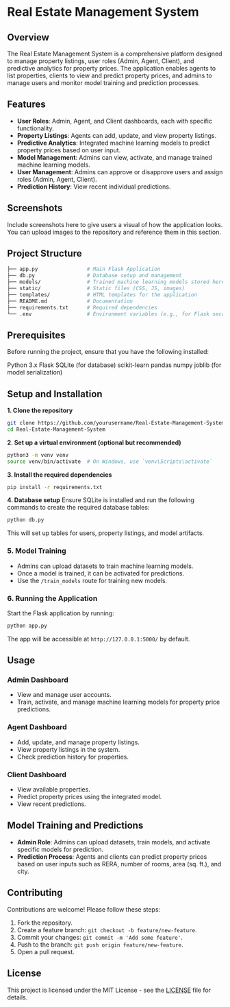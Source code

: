 # Real Estate Management System

## Overview

The Real Estate Management System is a comprehensive platform designed to manage property listings, user roles (Admin, Agent, Client), and predictive analytics for property prices. The application enables agents to list properties, clients to view and predict property prices, and admins to manage users and monitor model training and prediction processes.

## Features

- **User Roles**: Admin, Agent, and Client dashboards, each with specific functionality.
- **Property Listings**: Agents can add, update, and view property listings.
- **Predictive Analytics**: Integrated machine learning models to predict property prices based on user input.
- **Model Management**: Admins can view, activate, and manage trained machine learning models.
- **User Management**: Admins can approve or disapprove users and assign roles (Admin, Agent, Client).
- **Prediction History**: View recent individual predictions.
  
## Screenshots
Include screenshots here to give users a visual of how the application looks. You can upload images to the repository and reference them in this section.

## Project Structure

```bash
├── app.py                # Main Flask Application 
├── db.py                 # Database setup and management 
├── models/               # Trained machine learning models stored here 
├── static/               # Static files (CSS, JS, images) 
├── templates/            # HTML templates for the application 
├── README.md             # Documentation 
├── requirements.txt      # Required dependencies 
└── .env                  # Environment variables (e.g., for Flask secret key) 
```

## Prerequisites
Before running the project, ensure that you have the following installed:

Python 3.x
Flask
SQLite (for database)
scikit-learn
pandas
numpy
joblib (for model serialization)

## Setup and Installation
**1. Clone the repository**
```sh
git clone https://github.com/yourusername/Real-Estate-Management-System.git
cd Real-Estate-Management-System
```
**2. Set up a virtual environment (optional but recommended)**
```sh
python3 -m venv venv
source venv/bin/activate  # On Windows, use `venv\Scripts\activate`
```
**3. Install the required dependencies**
```sh
pip install -r requirements.txt
```
**4. Database setup**
Ensure SQLite is installed and run the following commands to create the required database tables:
```sh
python db.py
```
This will set up tables for users, property listings, and model artifacts.

### 5. Model Training

- Admins can upload datasets to train machine learning models.
- Once a model is trained, it can be activated for predictions.
- Use the `/train_models` route for training new models.

### 6. Running the Application

Start the Flask application by running:

```bash
python app.py
```

The app will be accessible at `http://127.0.0.1:5000/` by default.

## Usage

### Admin Dashboard

- View and manage user accounts.
- Train, activate, and manage machine learning models for property price predictions.

### Agent Dashboard

- Add, update, and manage property listings.
- View property listings in the system.
- Check prediction history for properties.

### Client Dashboard

- View available properties.
- Predict property prices using the integrated model.
- View recent predictions.

## Model Training and Predictions

- **Admin Role**: Admins can upload datasets, train models, and activate specific models for prediction.
- **Prediction Process**: Agents and clients can predict property prices based on user inputs such as RERA, number of rooms, area (sq. ft.), and city.

## Contributing

Contributions are welcome! Please follow these steps:

1. Fork the repository.
2. Create a feature branch: `git checkout -b feature/new-feature`.
3. Commit your changes: `git commit -m 'Add some feature'`.
4. Push to the branch: `git push origin feature/new-feature`.
5. Open a pull request.

## License

This project is licensed under the MIT License - see the [LICENSE](LICENSE) file for details.
